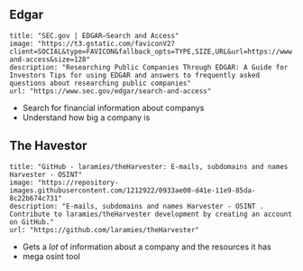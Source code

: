 ## Edgar
```embed
title: "SEC.gov | EDGAR—Search and Access"
image: "https://t3.gstatic.com/faviconV2?client=SOCIAL&type=FAVICON&fallback_opts=TYPE,SIZE,URL&url=https://www.sec.gov/edgar/search-and-access&size=128"
description: "Researching Public Companies Through EDGAR: A Guide for Investors Tips for using EDGAR and answers to frequently asked questions about researching public companies"
url: "https://www.sec.gov/edgar/search-and-access"
```

* Search for financial information about companys 
* Understand how big a company is

## The Havestor
```embed
title: "GitHub - laramies/theHarvester: E-mails, subdomains and names Harvester - OSINT"
image: "https://repository-images.githubusercontent.com/1212922/0933ae00-d41e-11e9-85da-8c22b674c731"
description: "E-mails, subdomains and names Harvester - OSINT . Contribute to laramies/theHarvester development by creating an account on GitHub."
url: "https://github.com/laramies/theHarvester"
```
* Gets a *lot* of information about a company and the resources it has 
* mega osint tool

